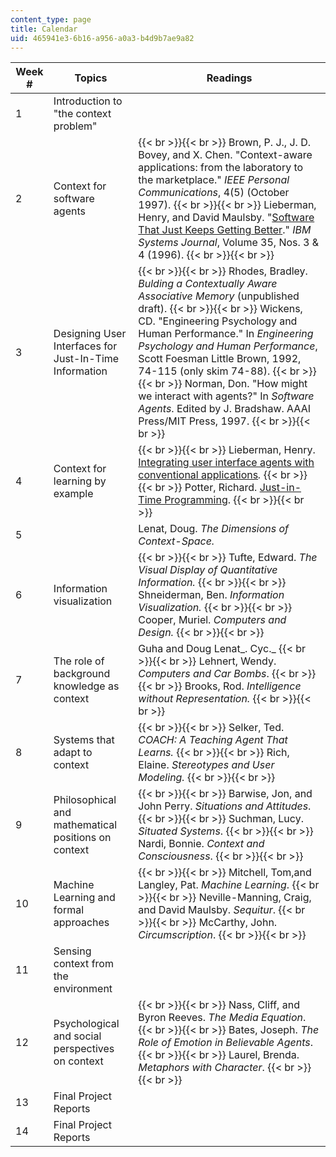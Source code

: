 ```yaml
---
content_type: page
title: Calendar
uid: 465941e3-6b16-a956-a0a3-b4d9b7ae9a82
---
```


| Week # | Topics | Readings |
| --- | --- | --- |
| 1 | Introduction to "the context problem" | &nbsp; |
| 2 | Context for software agents |  {{< br >}}{{< br >}} Brown, P. J., J. D. Bovey, and X. Chen. "Context-aware applications: from the laboratory to the marketplace." _IEEE Personal Communications_, 4(5) (October 1997). {{< br >}}{{< br >}} Lieberman, Henry, and David Maulsby. "[Software That Just Keeps Getting Better](http://ieeexplore.ieee.org/xpl/freeabs_all.jsp?arnumber=5387200)." _IBM Systems Journal_, Volume 35, Nos. 3 & 4 (1996). {{< br >}}{{< br >}}  |
| 3 | Designing User Interfaces for Just-In-Time Information |  {{< br >}}{{< br >}} Rhodes, Bradley. _Bulding a Contextually Aware Associative Memory_ (unpublished draft). {{< br >}}{{< br >}} Wickens, CD. "Engineering Psychology and Human Performance." In _Engineering Psychology and Human Performance_, Scott Foesman Little Brown, 1992, 74-115 (only skim 74-88). {{< br >}}{{< br >}} Norman, Don. "How might we interact with agents?" In _Software Agents_. Edited by J. Bradshaw. AAAI Press/MIT Press, 1997. {{< br >}}{{< br >}}  |
| 4 | Context for learning by example |  {{< br >}}{{< br >}} Lieberman, Henry. [Integrating user interface agents with conventional applications](http://web.media.mit.edu/~lieber/Lieberary/Integrating-UI-Agents/Integrating-Agents-Intro.html)_._ {{< br >}}{{< br >}} Potter, Richard. [Just-in-Time Programming](http://web.media.mit.edu/~lieber/Teaching/Context/Potter.rtf). {{< br >}}{{< br >}}  |
| 5 | &nbsp; | Lenat, Doug. _The Dimensions of Context-Space._ |
| 6 | Information visualization |  {{< br >}}{{< br >}} Tufte, Edward. _The Visual Display of Quantitative Information._ {{< br >}}{{< br >}} Shneiderman, Ben. _Information Visualization._ {{< br >}}{{< br >}} Cooper, Muriel. _Computers and Design._ {{< br >}}{{< br >}}  |
| 7 | The role of background knowledge as context | Guha and Doug Lenat_. Cyc._ {{< br >}}{{< br >}} Lehnert, Wendy. _Computers and Car Bombs_. {{< br >}}{{< br >}} Brooks, Rod. _Intelligence without Representation._ {{< br >}}{{< br >}}  |
| 8 | Systems that adapt to context |  {{< br >}}{{< br >}} Selker, Ted. _COACH: A Teaching Agent That Learns._ {{< br >}}{{< br >}} Rich, Elaine. _Stereotypes and User Modeling._ {{< br >}}{{< br >}}  |
| 9 | Philosophical and mathematical positions on context |  {{< br >}}{{< br >}} Barwise, Jon, and John Perry. _Situations and Attitudes_. {{< br >}}{{< br >}} Suchman, Lucy. _Situated Systems_. {{< br >}}{{< br >}} Nardi, Bonnie. _Context and Consciousness_. {{< br >}}{{< br >}}  |
| 10 | Machine Learning and formal approaches |  {{< br >}}{{< br >}} Mitchell, Tom,and Langley, Pat. _Machine Learning_. {{< br >}}{{< br >}} Neville-Manning, Craig, and David Maulsby. _Sequitur_. {{< br >}}{{< br >}} McCarthy, John. _Circumscription_. {{< br >}}{{< br >}}  |
| 11 | Sensing context from the environment | &nbsp; |
| 12 | Psychological and social perspectives on context |  {{< br >}}{{< br >}} Nass, Cliff, and Byron Reeves. _The Media Equation_. {{< br >}}{{< br >}} Bates, Joseph. _The Role of Emotion in Believable Agents_. {{< br >}}{{< br >}} Laurel, Brenda. _Metaphors with Character_. {{< br >}}{{< br >}}  |
| 13 | Final Project Reports | &nbsp; |
| 14 | Final Project Reports |